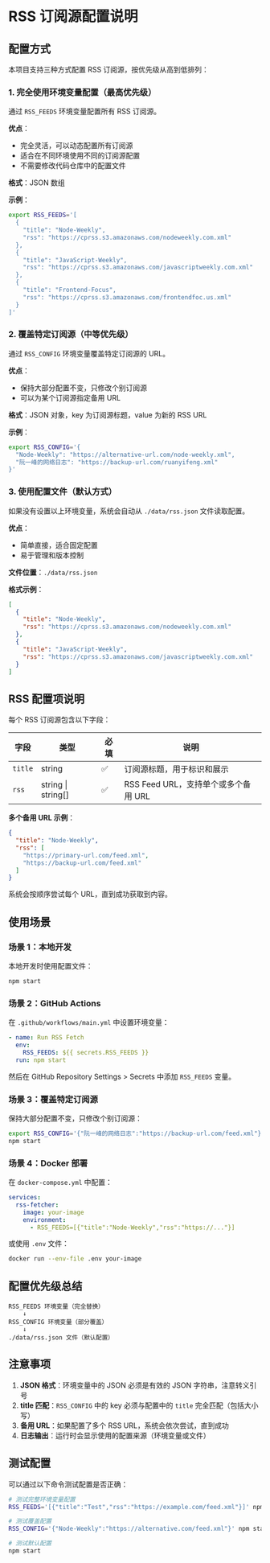 # RSS 订阅源配置说明

## 配置方式

本项目支持三种方式配置 RSS 订阅源，按优先级从高到低排列：

### 1. 完全使用环境变量配置（最高优先级）

通过 `RSS_FEEDS` 环境变量配置所有 RSS 订阅源。

**优点**：
- 完全灵活，可以动态配置所有订阅源
- 适合在不同环境使用不同的订阅源配置
- 不需要修改代码仓库中的配置文件

**格式**：JSON 数组

**示例**：
```bash
export RSS_FEEDS='[
  {
    "title": "Node-Weekly",
    "rss": "https://cprss.s3.amazonaws.com/nodeweekly.com.xml"
  },
  {
    "title": "JavaScript-Weekly",
    "rss": "https://cprss.s3.amazonaws.com/javascriptweekly.com.xml"
  },
  {
    "title": "Frontend-Focus",
    "rss": "https://cprss.s3.amazonaws.com/frontendfoc.us.xml"
  }
]'
```

### 2. 覆盖特定订阅源（中等优先级）

通过 `RSS_CONFIG` 环境变量覆盖特定订阅源的 URL。

**优点**：
- 保持大部分配置不变，只修改个别订阅源
- 可以为某个订阅源指定备用 URL

**格式**：JSON 对象，key 为订阅源标题，value 为新的 RSS URL

**示例**：
```bash
export RSS_CONFIG='{
  "Node-Weekly": "https://alternative-url.com/node-weekly.xml",
  "阮一峰的网络日志": "https://backup-url.com/ruanyifeng.xml"
}'
```

### 3. 使用配置文件（默认方式）

如果没有设置以上环境变量，系统会自动从 `./data/rss.json` 文件读取配置。

**优点**：
- 简单直接，适合固定配置
- 易于管理和版本控制

**文件位置**：`./data/rss.json`

**格式示例**：
```json
[
  {
    "title": "Node-Weekly",
    "rss": "https://cprss.s3.amazonaws.com/nodeweekly.com.xml"
  },
  {
    "title": "JavaScript-Weekly",
    "rss": "https://cprss.s3.amazonaws.com/javascriptweekly.com.xml"
  }
]
```

## RSS 配置项说明

每个 RSS 订阅源包含以下字段：

| 字段 | 类型 | 必填 | 说明 |
|------|------|------|------|
| `title` | string | ✅ | 订阅源标题，用于标识和展示 |
| `rss` | string \| string[] | ✅ | RSS Feed URL，支持单个或多个备用 URL |

**多个备用 URL 示例**：
```json
{
  "title": "Node-Weekly",
  "rss": [
    "https://primary-url.com/feed.xml",
    "https://backup-url.com/feed.xml"
  ]
}
```

系统会按顺序尝试每个 URL，直到成功获取到内容。

## 使用场景

### 场景 1：本地开发

本地开发时使用配置文件：
```bash
npm start
```

### 场景 2：GitHub Actions

在 `.github/workflows/main.yml` 中设置环境变量：
```yaml
- name: Run RSS Fetch
  env:
    RSS_FEEDS: ${{ secrets.RSS_FEEDS }}
  run: npm start
```

然后在 GitHub Repository Settings > Secrets 中添加 `RSS_FEEDS` 变量。

### 场景 3：覆盖特定订阅源

保持大部分配置不变，只修改个别订阅源：
```bash
export RSS_CONFIG='{"阮一峰的网络日志":"https://backup-url.com/feed.xml"}'
npm start
```

### 场景 4：Docker 部署

在 `docker-compose.yml` 中配置：
```yaml
services:
  rss-fetcher:
    image: your-image
    environment:
      - RSS_FEEDS=[{"title":"Node-Weekly","rss":"https://..."}]
```

或使用 `.env` 文件：
```bash
docker run --env-file .env your-image
```

## 配置优先级总结

```
RSS_FEEDS 环境变量（完全替换）
    ↓
RSS_CONFIG 环境变量（部分覆盖）
    ↓
./data/rss.json 文件（默认配置）
```

## 注意事项

1. **JSON 格式**：环境变量中的 JSON 必须是有效的 JSON 字符串，注意转义引号
2. **title 匹配**：`RSS_CONFIG` 中的 key 必须与配置中的 `title` 完全匹配（包括大小写）
3. **备用 URL**：如果配置了多个 RSS URL，系统会依次尝试，直到成功
4. **日志输出**：运行时会显示使用的配置来源（环境变量或文件）

## 测试配置

可以通过以下命令测试配置是否正确：

```bash
# 测试完整环境变量配置
RSS_FEEDS='[{"title":"Test","rss":"https://example.com/feed.xml"}]' npm start

# 测试覆盖配置
RSS_CONFIG='{"Node-Weekly":"https://alternative.com/feed.xml"}' npm start

# 测试默认配置
npm start
```
